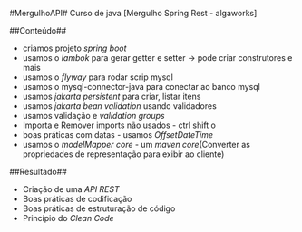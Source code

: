 #MergulhoAPI#
Curso de java [Mergulho Spring Rest - algaworks]

##Conteúdo##

- criamos projeto *spring boot*
- usamos o *lambok* para gerar getter e setter -> pode criar construtores e mais
- usamos o *flyway* para rodar scrip mysql
- usamos o mysql-connector-java  para conectar ao banco mysql
- usamos *jakarta persistent* para criar, listar itens
- usamos *jakarta bean validation* usando validadores
- usamos validação e *validation groups*
- Importa e Remover imports não usados - ctrl shift o
- boas práticas com datas - usamos *OffsetDateTime*
- usamos o *modelMapper core* - um *maven core*(Converter as propriedades de representação para exibir ao cliente)

##Resultado##

- Criação de uma *API REST*
- Boas práticas de codificação
- Boas práticas de estruturação de código
- Princípio do *Clean Code*
